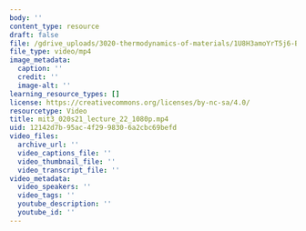 ```yaml
---
body: ''
content_type: resource
draft: false
file: /gdrive_uploads/3020-thermodynamics-of-materials/1U8H3amoYrT5j6-BfxTZBJqqDSM8jHcrM/mit3_020s21_lecture_22_1080p.mp4
file_type: video/mp4
image_metadata:
  caption: ''
  credit: ''
  image-alt: ''
learning_resource_types: []
license: https://creativecommons.org/licenses/by-nc-sa/4.0/
resourcetype: Video
title: mit3_020s21_lecture_22_1080p.mp4
uid: 12142d7b-95ac-4f29-9830-6a2cbc69befd
video_files:
  archive_url: ''
  video_captions_file: ''
  video_thumbnail_file: ''
  video_transcript_file: ''
video_metadata:
  video_speakers: ''
  video_tags: ''
  youtube_description: ''
  youtube_id: ''
---
```

